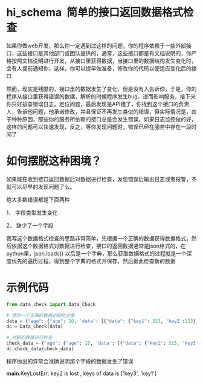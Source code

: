 # hi_schema  简单的接口返回数据格式检查
如果你做web开发，那么你一定遇到过这样的问题，你的程序依赖于一些外部接口，这些接口是其他部门或团队提供的，通常，这些接口都是有文档说明的，你严格按照文档说明进行开发，从接口里获得数据，当接口里的数据结构发生变化时，会有人提前通知你，这样，你可以提早做准备，修改你的代码以便适应变化后的接口

然而，现实是残酷的，接口里的数据发生了变化，但是没有人告诉你，于是，你的程序从接口里获得错误的数据，解析的时候程序发生bug，进而影响服务，接下来你只好排查错误日志，定位问题，最后发现是API错了，你找到这个接口的负责人，告诉他问题，他承诺修改，并且保证不再发生类似的错误，但实际情况是，由于种种原因，那些你的服务所依赖的接口总是会发生错误，如果日志监控做的好，这样的问题可以快速发现，反之，等你发现问题时，错误已经在服务中存在一段时间了

# 如何摆脱这种困境？
如果能在收到接口返回数据后对数据进行检查，发现错误后输出日志或者报警，不就可以尽早的发现问题了么。

绝大多数错误都是下面两种

1、 字段类型发生变化

2、 缺少了一个字段

我写这个数据格式检查的思路非常简单，先根据一个正确的数据获得数据格式，然后依据这个数据格式对数据进行检查，接口的返回数据通常是json格式的，在python里，json.loads() 以后是一个字典，那么获取数据格式的过程就是一个深度优先的遍历过程，得到整个字典的格式并保存，然后据此检查新的数据

# 示例代码
```python
from data_check import Data_Check

# 使用一个正确的数据初始化对象
data = {"age": {"age": 10, 'data': [{"data": {"key1": 323, 'key2':323}}, {"data": {"key1": 323, 'key2':323}}]}}
dc = Data_Check(data)

# 对新的数据进行检查
check_data = {"age": {"age": 10, 'data': [{"data": {"key1": 323, 'key3':323}}, {"data": {"key1": 323, 'key2':323}}]}}
dc.check_data(check_data)
```

程序抛出的异常会准确说明那个字段的数据发生了错误

__main__.KeyLostErr: key2 is lost , keys of data is ['key3', 'key1']


